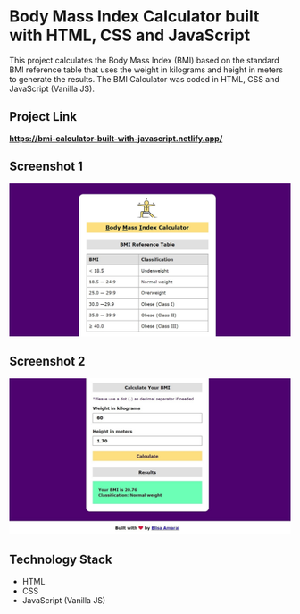 # Body Mass Index Calculator built with HTML, CSS and JavaScript

This project calculates the Body Mass Index (BMI) based on the standard BMI reference table that uses the weight in kilograms and height in meters to generate the results. The BMI Calculator was coded in HTML, CSS and JavaScript (Vanilla JS).

## Project Link

**https://bmi-calculator-built-with-javascript.netlify.app/**

## Screenshot 1

![Screenshot](assets/img/Screenshot_1.jpg)

## Screenshot 2

![Screenshot](assets/img/Screenshot_2.jpg)

## Technology Stack

+ HTML
+ CSS
+ JavaScript (Vanilla JS)
